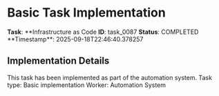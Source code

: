 # Basic Task Implementation

**Task**: **Infrastructure as Code
**ID**: task_0087
**Status**: COMPLETED
**Timestamp\*\*: 2025-09-18T22:46:40.378257

## Implementation Details

This task has been implemented as part of the automation system.
Task type: Basic implementation
Worker: Automation System
